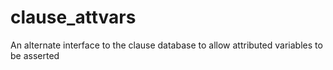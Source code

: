 # clause_attvars
An alternate interface to the clause database to allow attributed variables to be asserted
